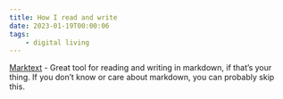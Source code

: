 ```yaml
---
title: How I read and write
date: 2023-01-19T00:00:06
tags:
    - digital living
---
```


[Marktext](https://flathub.org/apps/com.github.marktext.marktext) - Great tool for reading and writing in markdown, if that’s your thing. If you don’t know or care about markdown, you can probably skip this.
